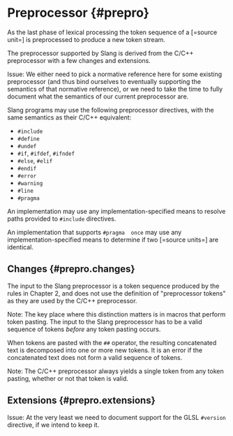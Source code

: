 Preprocessor {#prepro}
============

As the last phase of lexical processing the token sequence of a [=source unit=] is preprocessed to produce a new token stream.

The preprocessor supported by Slang is derived from the C/C++ preprocessor with a few changes and extensions.

Issue: We either need to pick a normative reference here for some existing preprocessor (and thus bind ourselves to eventually supporting the semantics of that normative reference), or we need to take the time to fully document what the semantics of our current preprocessor are.

Slang programs may use the following preprocessor directives, with the same semantics as their C/C++ equivalent:


* `#include`
* `#define`
* `#undef`
* `#if`, `#ifdef`, `#ifndef`
* `#else`, `#elif`
* `#endif`
* `#error`
* `#warning`
* `#line`
* `#pragma`


An implementation may use any implementation-specified means to resolve paths provided to `#include` directives.

An implementation that supports `#pragma  once` may use any implementation-specified means to determine if two [=source units=] are identical.

Changes {#prepro.changes}
-------

The input to the Slang preprocessor is a token sequence produced by the rules in Chapter 2, and does not use the definition of "preprocessor tokens" as they are used by the C/C++ preprocessor.

Note: The key place where this distinction matters is in macros that perform token pasting.
The input to the Slang preprocessor has to be a valid sequence of tokens *before* any token pasting occurs.

When tokens are pasted with the `##` operator, the resulting concatenated text is decomposed into one or more new tokens.
It is an error if the concatenated text does not form a valid sequence of tokens.

Note: The C/C++ preprocessor always yields a single token from any token pasting, whether or not that token is valid.

Extensions {#prepro.extensions}
----------

Issue: At the very least we need to document support for the GLSL `#version` directive, if we intend to keep it.

